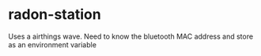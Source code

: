 # radon-station

Uses a airthings wave. Need to know the bluetooth MAC address and store as an environment variable
